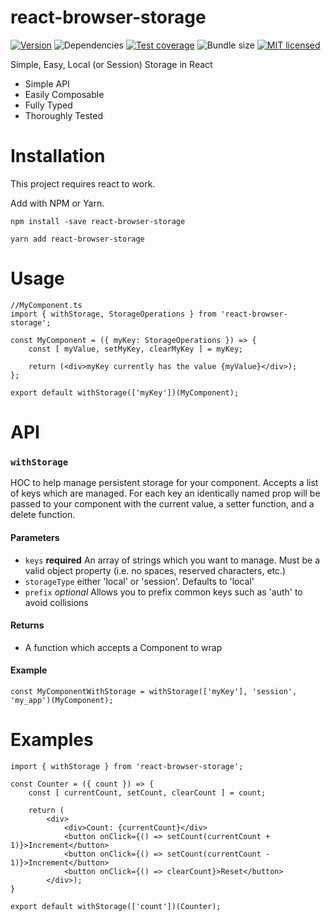 # react-browser-storage
[![Version](https://img.shields.io/npm/v/react-storage-hooks.svg)](https://www.npmjs.com/package/react-browser-storage)
![Dependencies](https://img.shields.io/david/jmoore1127/react-browser-storage.svg)
[![Test coverage](https://codecov.io/gh/jmoore1127/react-browser-storage/branch/master/graph/badge.svg)](https://codecov.io/gh/jmoore1127/react-browser-storage)
![Bundle size](https://img.shields.io/bundlephobia/minzip/react-browser-storage.svg)
[![MIT licensed](https://img.shields.io/github/license/jmoore1127/react-browser-storage.svg)](https://github.com/jmoore1127/react-browser-storage/blob/master/LICENSE)

Simple, Easy, Local (or Session) Storage in React

* Simple API
* Easily Composable
* Fully Typed
* Thoroughly Tested

# Installation
This project requires react to work.

Add with NPM or Yarn.

`npm install -save react-browser-storage`

`yarn add react-browser-storage`

# Usage

```
//MyComponent.ts
import { withStorage, StorageOperations } from 'react-browser-storage';

const MyComponent = ({ myKey: StorageOperations }) => {
    const [ myValue, setMyKey, clearMyKey ] = myKey;

    return (<div>myKey currently has the value {myValue}</div>);
};

export default withStorage(['myKey'])(MyComponent);
```

# API
### `withStorage`
HOC to help manage persistent storage for your component. Accepts a list of keys which are managed. For each key an identically named prop will be passed to your component with the current value, a setter function, and a delete function. 

#### Parameters
- `keys` __required__ An array of strings which you want to manage. Must be a valid object property (i.e. no spaces, reserved characters, etc.)
- `storageType` either 'local' or 'session'. Defaults to 'local'
- `prefix` _optional_ Allows you to prefix common keys such as 'auth' to avoid collisions

#### Returns
- A function which accepts a Component to wrap

#### Example
```
const MyComponentWithStorage = withStorage(['myKey'], 'session', 'my_app')(MyComponent);
```

# Examples
```
import { withStorage } from 'react-browser-storage';

const Counter = ({ count }) => {
    const [ currentCount, setCount, clearCount ] = count;

    return (
        <div>
            <div>Count: {currentCount}</div>
            <button onClick={() => setCount(currentCount + 1)}>Increment</button>
            <button onClick={() => setCount(currentCount - 1)}>Increment</button>
            <button onClick={() => clearCount}>Reset</button>
        </div>);
}

export default withStorage(['count'])(Counter);
```